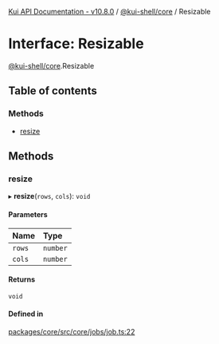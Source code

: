 [Kui API Documentation - v10.8.0](../README.md) / [@kui-shell/core](../modules/kui_shell_core.md) / Resizable

# Interface: Resizable

[@kui-shell/core](../modules/kui_shell_core.md).Resizable

## Table of contents

### Methods

- [resize](kui_shell_core.Resizable.md#resize)

## Methods

### resize

▸ **resize**(`rows`, `cols`): `void`

#### Parameters

| Name   | Type     |
| :----- | :------- |
| `rows` | `number` |
| `cols` | `number` |

#### Returns

`void`

#### Defined in

[packages/core/src/core/jobs/job.ts:22](https://github.com/kubernetes-sigs/kui/blob/kui/packages/core/src/core/jobs/job.ts#L22)
